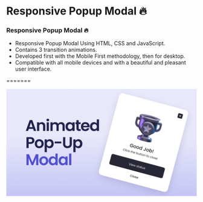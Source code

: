 # Responsive Popup Modal 🔥

### Responsive Popup Modal 🔥

- Responsive Popup Modal Using HTML, CSS and JavaScript.
- Contains 3 transition animations.
- Developed first with the Mobile First methodology, then for desktop.
- Compatible with all mobile devices and with a beautiful and pleasant user interface.

=======



![Modal popup](/preview.png)

